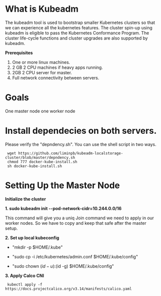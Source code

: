 What is Kubeadm
===============


The kubeadm tool is used to bootstrap smaller Kubernetes clusters so that we can experience all the kubernetes features. The cluster spin-up using kubeadm is eligible to pass the Kubernetes Conformance Program. The cluster life-cycle functions and cluster upgrades are also supported by kubeadm.

**Prerequisites**

1. One or more linux machines.
2. 2 GB 2 CPU machines if heavy apps running. 
3. 2GB 2 CPU server for master.
4. Full network connectivity between servers. 

Goals
=====

One master node
one worker node

Install dependecies on both servers. 
==========================================

Please verify the "depndency.sh". You can use the shell script in two ways. 

     wget https://github.com/liminpb/kubeadm-localstorage-cluster/blob/master/depndency.sh
     chmod 777 docker-kube-install.sh
     sh docker-kube-install.sh

Setting Up the Master Node
===========================

**Initialize the cluster**

**1. sudo kubeadm init --pod-network-cidr=10.244.0.0/16**

This command will give you a uniq Join command we need to apply in our worker nodes. So we have to copy and keep that safe after the master setup. 

**2.  Set up local kubeconfig**

 * "mkdir -p $HOME/.kube"

* "sudo cp -i /etc/kubernetes/admin.conf $HOME/.kube/config"

* "sudo chown $(id -u):$(id -g) $HOME/.kube/config"

**3.  Apply Calco CNI**

     kubectl apply -f https://docs.projectcalico.org/v3.14/manifests/calico.yaml
     






